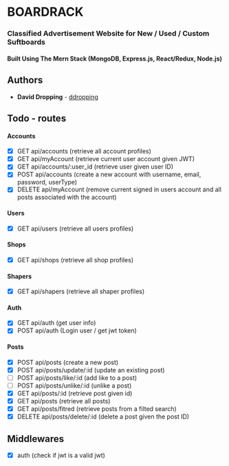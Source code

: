 # BOARDRACK
### Classified Advertisement Website for New / Used / Custom Suftboards  
#### Built Using The Mern Stack (MongoDB, Express.js, React/Redux, Node.js)

## Authors

- **David Dropping** - [ddropping](https://github.com/ddropping)  


## Todo - routes
#### Accounts
- [x] GET api/accounts (retrieve all account profiles)
- [x] GET api/myAccount (retrieve current user account given JWT)
- [x] GET api/accounts/:user_id (retrieve user given user ID)
- [x] POST api/accounts (create a new account with username, email, password, userType)
- [x] DELETE api/myAccount (remove current signed in users account and all posts associated with the account)

#### Users
- [x] GET api/users (retrieve all users profiles)

#### Shops
- [x] GET api/shops (retrieve all shop profiles)

#### Shapers
- [x] GET api/shapers (retrieve all shaper profiles)

#### Auth
- [x] GET api/auth (get user info)
- [x] POST api/auth (Login user / get jwt token)

#### Posts
- [x] POST api/posts (create a new post)
- [x] POST api/posts/update/:id (update an existing post)
- [ ] POST api/posts/like/:id (add like to a post)
- [ ] POST api/posts/unlike/:id (unlike a post)
- [x] GET api/posts/:id (retrieve post given id)
- [x] GET api/posts (retrieve all posts)
- [x] GET api/posts/fitred (retrieve posts from a filted search)
- [x] DELETE api/posts/delete/:id (delete a post given the post ID)

## Middlewares
- [x] auth (check if jwt is a valid jwt)